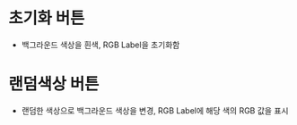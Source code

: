 # 초기화 버튼
- 백그라운드 색상을 흰색, RGB Label을 초기화함

# 랜덤색상 버튼
- 랜덤한 색상으로 백그라운드 색상을 변경, RGB Label에 해당 색의 RGB 값을 표시
